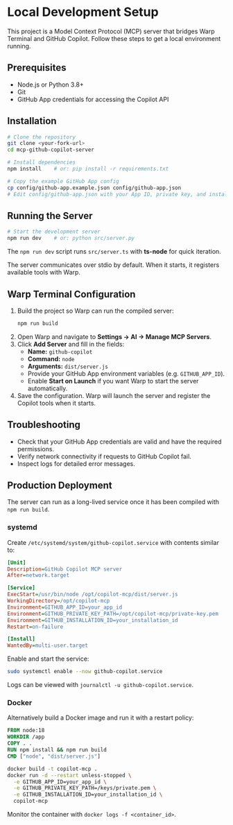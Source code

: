 # Local Development Setup

This project is a Model Context Protocol (MCP) server that bridges Warp Terminal and GitHub Copilot. Follow these steps to get a local environment running.

## Prerequisites

- Node.js or Python 3.8+
- Git
- GitHub App credentials for accessing the Copilot API

## Installation

```bash
# Clone the repository
git clone <your-fork-url>
cd mcp-github-copilot-server

# Install dependencies
npm install    # or: pip install -r requirements.txt

# Copy the example GitHub App config
cp config/github-app.example.json config/github-app.json
# Edit config/github-app.json with your App ID, private key, and installation ID
```

## Running the Server

```bash
# Start the development server
npm run dev    # or: python src/server.py
```
The `npm run dev` script runs `src/server.ts` with **ts-node** for quick iteration.

The server communicates over stdio by default. When it starts, it registers available tools with Warp.

## Warp Terminal Configuration

1. Build the project so Warp can run the compiled server:
   ```bash
   npm run build
   ```
2. Open Warp and navigate to **Settings → AI → Manage MCP Servers**.
3. Click **Add Server** and fill in the fields:
   - **Name:** `github-copilot`
   - **Command:** `node`
   - **Arguments:** `dist/server.js`
   - Provide your GitHub App environment variables (e.g. `GITHUB_APP_ID`).
   - Enable **Start on Launch** if you want Warp to start the server automatically.
4. Save the configuration. Warp will launch the server and register the Copilot tools when it starts.

## Troubleshooting

- Check that your GitHub App credentials are valid and have the required permissions.
- Verify network connectivity if requests to GitHub Copilot fail.
- Inspect logs for detailed error messages.

## Production Deployment

The server can run as a long-lived service once it has been compiled with
`npm run build`.

### systemd

Create `/etc/systemd/system/github-copilot.service` with contents similar to:

```ini
[Unit]
Description=GitHub Copilot MCP server
After=network.target

[Service]
ExecStart=/usr/bin/node /opt/copilot-mcp/dist/server.js
WorkingDirectory=/opt/copilot-mcp
Environment=GITHUB_APP_ID=your_app_id
Environment=GITHUB_PRIVATE_KEY_PATH=/opt/copilot-mcp/private-key.pem
Environment=GITHUB_INSTALLATION_ID=your_installation_id
Restart=on-failure

[Install]
WantedBy=multi-user.target
```

Enable and start the service:

```bash
sudo systemctl enable --now github-copilot.service
```

Logs can be viewed with `journalctl -u github-copilot.service`.

### Docker

Alternatively build a Docker image and run it with a restart policy:

```Dockerfile
FROM node:18
WORKDIR /app
COPY . .
RUN npm install && npm run build
CMD ["node", "dist/server.js"]
```

```bash
docker build -t copilot-mcp .
docker run -d --restart unless-stopped \
  -e GITHUB_APP_ID=your_app_id \
  -e GITHUB_PRIVATE_KEY_PATH=/keys/private.pem \
  -e GITHUB_INSTALLATION_ID=your_installation_id \
  copilot-mcp
```

Monitor the container with `docker logs -f <container_id>`.
